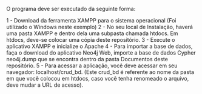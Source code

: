 O programa deve ser executado da seguinte forma:

1 - Download da ferramenta XAMPP para o sistema operacional (Foi utilizado o Windows neste exemplo)
2 - No seu local de Instalação, haverá uma pasta XAMPP e dentro dela uma subpasta chamada htdocs. Em htdocs, deve-se colocar uma cópia deste repositório.
3 - Execute o aplicativo XAMPP e inicialize o Apache
4 - Para importar a base de dados, faça o download do aplicativo Neo4j Web, importe a base de dados Cypher neo4j.dump que se encontra dentro da pasta Documentos deste repositório.
5 - Para acessar a aplicação, você deve acessar em seu navegador: localhost/crud_bd. (Este crud_bd é referente ao nome da pasta em que você colocou em htdocs, caso você tenha renomeado o arquivo, deve mudar a URL de acesso).